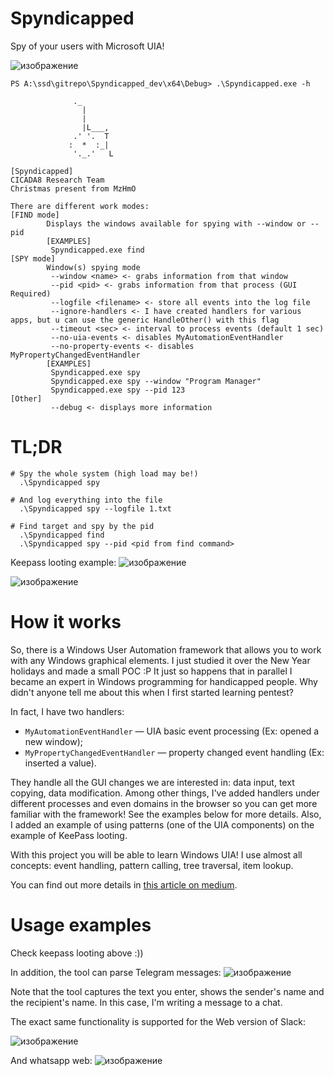 # Spyndicapped

Spy of your users with Microsoft UIA! 

![изображение](https://github.com/user-attachments/assets/052ae59a-67d8-4d04-9fa1-847a34562af6)

```shell
PS A:\ssd\gitrepo\Spyndicapped_dev\x64\Debug> .\Spyndicapped.exe -h

              ._
                |
                |
                |L___,
              .' '.  T
             :  *  :_|
              '._.'   L

[Spyndicapped]
CICADA8 Research Team
Christmas present from MzHmO

There are different work modes:
[FIND mode]
        Displays the windows available for spying with --window or --pid
        [EXAMPLES]
         Spyndicapped.exe find
[SPY mode]
        Window(s) spying mode
         --window <name> <- grabs information from that window
         --pid <pid> <- grabs information from that process (GUI Required)
         --logfile <filename> <- store all events into the log file
         --ignore-handlers <- I have created handlers for various apps, but u can use the generic HandleOther() with this flag
         --timeout <sec> <- interval to process events (default 1 sec)
         --no-uia-events <- disables MyAutomationEventHandler
         --no-property-events <- disables MyPropertyChangedEventHandler
        [EXAMPLES]
         Spyndicapped.exe spy
         Spyndicapped.exe spy --window "Program Manager"
         Spyndicapped.exe spy --pid 123
[Other]
         --debug <- displays more information
```

# TL;DR

```shell
# Spy the whole system (high load may be!)
  .\Spyndicapped spy

# And log everything into the file
  .\Spyndicapped spy --logfile 1.txt

# Find target and spy by the pid
  .\Spyndicapped find
  .\Spyndicapped spy --pid <pid from find command>
```

Keepass looting example:
![изображение](https://github.com/user-attachments/assets/e14839f0-5692-4eed-868e-4dd3e9336667)

![изображение](https://github.com/user-attachments/assets/c7e7c40c-5137-44c0-a96d-b044505a177c)


# How it works
So, there is a Windows User Automation framework that allows you to work with any Windows graphical elements. I just studied it over the New Year holidays and made a small POC :P It just so happens that in parallel I became an expert in Windows programming for handicapped people. Why didn't anyone tell me about this when I first started learning pentest?

In fact, I have two handlers:
- `MyAutomationEventHandler` — UIA basic event processing (Ex: opened a new window);
- `MyPropertyChangedEventHandler` — property changed event handling (Ex: inserted a value).

They handle all the GUI changes we are interested in: data input, text copying, data modification. Among other things, I've added handlers under different processes and even domains in the browser so you can get more familiar with the framework! See the examples below for more details. Also, I added an example of using patterns (one of the UIA components) on the example of KeePass looting.

With this project you will be able to learn Windows UIA! I use almost all concepts: event handling, pattern calling, tree traversal, item lookup.

You can find out more details in [this article on medium](https://cicada-8.medium.com/im-watching-you-how-to-spy-windows-users-via-ms-uia-c9acd30f94c4).

# Usage examples

Check keepass looting above :))

In addition, the tool can parse Telegram messages:
![изображение](https://github.com/user-attachments/assets/03458550-9aef-4eaf-b99c-1c98e62ba61e)

Note that the tool captures the text you enter, shows the sender's name and the recipient's name. In this case, I'm writing a message to a chat.

The exact same functionality is supported for the Web version of Slack:

![изображение](https://github.com/user-attachments/assets/b5559d1f-8916-4b58-ac0d-016c62e2aae4)

And whatsapp web:
![изображение](https://github.com/user-attachments/assets/b88fb837-4cba-4312-8f25-6eb766239544)



